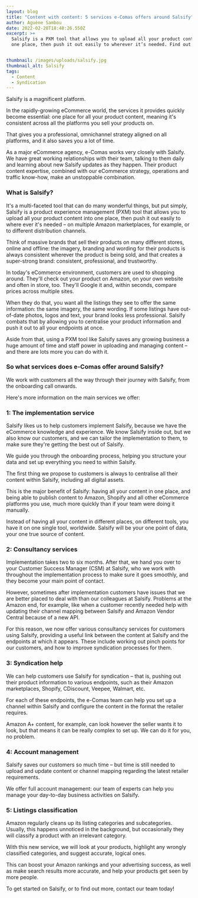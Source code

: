 ```yaml
---
layout: blog
title: "Content with content: 5 services e-Comas offers around Salsify"
author: Aguène Sambou
date: 2022-02-28T18:48:26.550Z
excerpt: >+
  Salsify is a PXM tool that allows you to upload all your product content into
  one place, then push it out easily to wherever it’s needed. Find out more…


thumbnail: /images/uploads/salsify.jpg
thumbnail_alt: Salsify
tags:
  - Content
  - Syndication
---
```

Salsify is a magnificent platform.



In the rapidly-growing eCommerce world, the services it provides quickly become essential: one place for all your product content, meaning it's consistent across all the platforms you sell your products on.



That gives you a professional, omnichannel strategy aligned on all platforms, and it also saves you a lot of time.



As a major eCommerce agency, e-Comas works very closely with Salsify. We have great working relationships with their team, talking to them daily and learning about new Salsify updates as they happen. Their product content expertise, combined with our eCommerce strategy, operations and traffic know-how, make an unstoppable combination.



### What is Salsify?

It's a multi-faceted tool that can do many wonderful things, but put simply, Salsify is a product experience management (PXM) tool that allows you to upload all your product content into one place, then push it out easily to where ever it's needed – on multiple Amazon marketplaces, for example, or to different distribution channels.

Think of massive brands that sell their products on many different stores, online and offline: the imagery, branding and wording for their products is always consistent wherever the product is being sold, and that creates a super-strong brand: consistent, professional, and trustworthy.

In today's eCommerce environment, customers are used to shopping around. They'll check out your product on Amazon, on your own website and often in store, too. They'll Google it and, within seconds, compare prices across multiple sites.

When they do that, you want all the listings they see to offer the same information: the same imagery, the same wording. If some listings have out-of-date photos, logos and text, your brand looks less professional. Salsify combats that by allowing you to centralise your product information and push it out to all your endpoints at once.

Aside from that, using a PXM tool like Salsify saves any growing business a huge amount of time and staff power in uploading and managing content – and there are lots more you can do with it.

### So what services does e-Comas offer around Salsify?

We work with customers all the way through their journey with Salsify, from the onboarding call onwards.

Here's more information on the main services we offer:

### 1: The implementation service

Salsify likes us to help customers implement Salsify, because we have the eCommerce knowledge and experience. We know Salsify inside out, but we also know our customers, and we can tailor the implementation to them, to make sure they're getting the best out of Salsify.

We guide you through the onboarding process, helping you structure your data and set up everything you need to within Salsify.

The first thing we propose to customers is always to centralise all their content within Salsify, including all digital assets.

This is the major benefit of Salsify: having all your content in one place, and being able to publish content to Amazon, Shopify and all other eCommerce platforms you use, much more quickly than if your team were doing it manually.

Instead of having all your content in different places, on different tools, you have it on one single tool, worldwide. Salsify will be your one point of data, your one true source of content.

### 2: Consultancy services

Implementation takes two to six months. After that, we hand you over to your Customer Success Manager (CSM) at Salsify, who we work with throughout the implementation process to make sure it goes smoothly, and they become your main point of contact.

However, sometimes after implementation customers have issues that we are better placed to deal with than our colleagues at Salsify. Problems at the Amazon end, for example, like when a customer recently needed help with updating their channel mapping between Salsify and Amazon Vendor Central because of a new API.

For this reason, we now offer various consultancy services for customers using Salsify, providing a useful link between the content at Salsify and the endpoints at which it appears.
These include working out pinch points for our customers, and how to improve syndication processes for them.

### 3: Syndication help

We can help customers use Salsify for syndication – that is, pushing out their product information to various endpoints, such as their Amazon marketplaces, Shopify, CDiscount, Veepee, Walmart, etc.

For each of these endpoints, the e-Comas team can help you set up a channel within Salsify and configure the content in the format the retailer requires.

Amazon A+ content, for example, can look however the seller wants it to look, but that means it can be really complex to set up. We can do it for you, no problem.

### 4: Account management

Salsify saves our customers so much time – but time is still needed to upload and update content or channel mapping regarding the latest retailer requirements.

We offer full account management: our team of experts can help you manage your day-to-day business activities on Salsify.

### 5: Listings classification

Amazon regularly cleans up its listing categories and subcategories. Usually, this happens unnoticed in the background, but occasionally they will classify a product with an irrelevant category.

With this new service, we will look at your products, highlight any wrongly classified categories, and suggest accurate, logical ones.

This can boost your Amazon rankings and your advertising success, as well as make search results more accurate, and help your products get seen by more people.

To get started on Salsify, or to find out more, contact our team today!